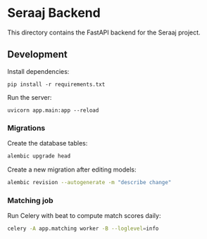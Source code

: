 # Seraaj Backend

This directory contains the FastAPI backend for the Seraaj project.

## Development

Install dependencies:
```
pip install -r requirements.txt
```

Run the server:
```
uvicorn app.main:app --reload
```

### Migrations

Create the database tables:

```bash
alembic upgrade head
```

Create a new migration after editing models:

```bash
alembic revision --autogenerate -m "describe change"
```

### Matching job

Run Celery with beat to compute match scores daily:

```bash
celery -A app.matching worker -B --loglevel=info
```

